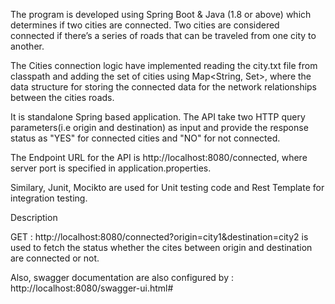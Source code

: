The program is developed using Spring Boot & Java (1.8 or above) which determines if two cities are connected. Two cities are considered connected if there’s a series of roads that can be traveled from one city to another.

The Cities connection logic have implemented reading the city.txt file from classpath and adding the set of cities using Map<String, Set<String>>, where the data structure for storing the connected data for the network relationships between the cities roads.

It is standalone Spring based application. The API take two HTTP query parameters(i.e origin and destination) as input and provide the response status as "YES" for connected cities and "NO" for not connected. 

The Endpoint URL for the API is http://localhost:8080/connected, where server port is specified in application.properties.

Similary, Junit, Mocikto are used for Unit testing code and Rest Template for integration testing. 

Description

GET : http://localhost:8080/connected?origin=city1&destination=city2 is used to fetch the status whether the cites between origin and destination are connected or not.

Also, swagger documentation are also configured by : http://localhost:8080/swagger-ui.html#
